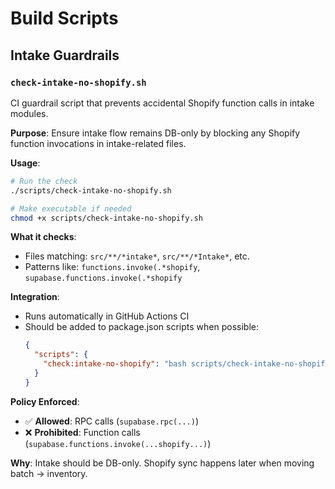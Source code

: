 # Build Scripts

## Intake Guardrails

### `check-intake-no-shopify.sh`

CI guardrail script that prevents accidental Shopify function calls in intake modules.

**Purpose**: Ensure intake flow remains DB-only by blocking any Shopify function invocations in intake-related files.

**Usage**:
```bash
# Run the check
./scripts/check-intake-no-shopify.sh

# Make executable if needed
chmod +x scripts/check-intake-no-shopify.sh
```

**What it checks**:
- Files matching: `src/**/*intake*`, `src/**/*Intake*`, etc.
- Patterns like: `functions.invoke(.*shopify`, `supabase.functions.invoke(.*shopify`

**Integration**:
- Runs automatically in GitHub Actions CI
- Should be added to package.json scripts when possible:
  ```json
  {
    "scripts": {
      "check:intake-no-shopify": "bash scripts/check-intake-no-shopify.sh"
    }
  }
  ```

**Policy Enforced**:
- ✅ **Allowed**: RPC calls (`supabase.rpc(...)`)
- ❌ **Prohibited**: Function calls (`supabase.functions.invoke(...shopify...)`)

**Why**: Intake should be DB-only. Shopify sync happens later when moving batch → inventory.